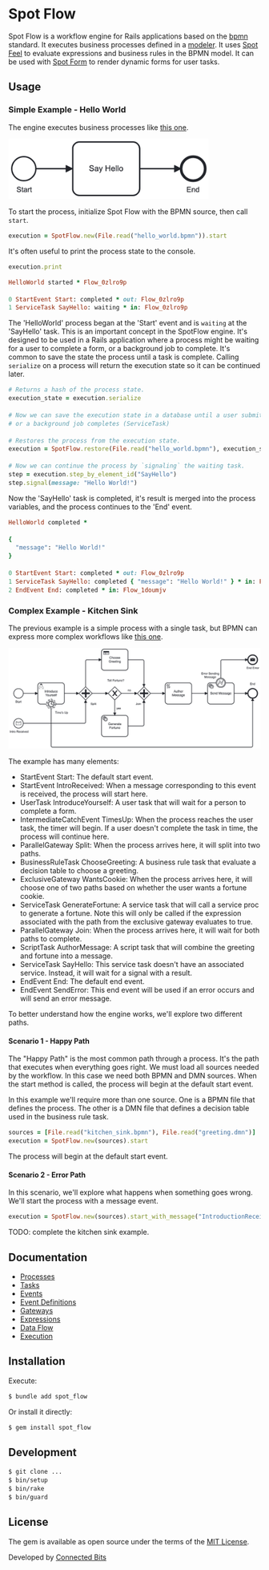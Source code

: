 # Spot Flow

Spot Flow is a workflow engine for Rails applications based on the [bpmn](https://www.bpmn.org) standard. It executes business processes defined in a [modeler](https://camunda.com/download/modeler/). It uses [Spot Feel](https://github.com/connectedbits/spot-feel) to evaluate expressions and business rules in the BPMN model. It can be used with [Spot Form](https://github.com/connectedbits/spot-form) to render dynamic forms for user tasks.

## Usage

### Simple Example - Hello World

The engine executes business processes like [this one](/test/fixtures/files/hello_world.bpmn).

<img src="test/fixtures/files/hello_world.png" alt="Hello World BPMN" style="width:400px;"/>

To start the process, initialize Spot Flow with the BPMN source, then call `start`.

```ruby
execution = SpotFlow.new(File.read("hello_world.bpmn")).start
```

It's often useful to print the process state to the console.

```ruby
execution.print
```

```ruby
HelloWorld started * Flow_0zlro9p

0 StartEvent Start: completed * out: Flow_0zlro9p
1 ServiceTask SayHello: waiting * in: Flow_0zlro9p
```

The 'HelloWorld' process began at the 'Start' event and is `waiting` at the 'SayHello' task. This is an important concept in the SpotFlow engine. It's designed to be used in a Rails application where a process might be waiting for a user to complete a form, or a background job to complete. It's common to save the state the process until a task is complete. Calling `serialize` on a process will return the execution state so it can be continued later.

```ruby
# Returns a hash of the process state.
execution_state = execution.serialize

# Now we can save the execution state in a database until a user submits a form (UserTask)
# or a background job completes (ServiceTask)

# Restores the process from the execution state.
execution = SpotFlow.restore(File.read("hello_world.bpmn"), execution_state:)

# Now we can continue the process by `signaling` the waiting task.
step = execution.step_by_element_id("SayHello")
step.signal(message: "Hello World!")
```

Now the 'SayHello' task is completed, it's result is merged into the process variables, and the process continues to the 'End' event.

```ruby
HelloWorld completed *

{
  "message": "Hello World!"
}

0 StartEvent Start: completed * out: Flow_0zlro9p
1 ServiceTask SayHello: completed { "message": "Hello World!" } * in: Flow_0zlro9p * out: Flow_1doumjv
2 EndEvent End: completed * in: Flow_1doumjv
```

### Complex Example - Kitchen Sink

The previous example is a simple process with a single task, but BPMN can express more complex workflows like [this one](/test/fixtures/files/kitchen_sink.bpmn).

![Example](test/fixtures/files/kitchen_sink.png)

The example has many elements:

- StartEvent Start: The default start event.
- StartEvent IntroReceived: When a message corresponding to this event is received, the process will start here.
- UserTask IntroduceYourself: A user task that will wait for a person to complete a form.
- IntermediateCatchEvent TimesUp: When the process reaches the user task, the timer will begin. If a user doesn't complete the task in time, the process will continue here.
- ParallelGateway Split: When the process arrives here, it will split into two paths.
- BusinessRuleTask ChooseGreeting: A business rule task that evaluate a decision table to choose a greeting.
- ExclusiveGateway WantsCookie: When the process arrives here, it will choose one of two paths based on whether the user wants a fortune cookie.
- ServiceTask GenerateFortune: A service task that will call a service proc to generate a fortune. Note this will only be called if the expression associated with the path from the exclusive gateway evaluates to true.
- ParallelGateway Join: When the process arrives here, it will wait for both paths to complete.
- ScriptTask AuthorMessage: A script task that will combine the greeting and fortune into a message.
- ServiceTask SayHello: This service task doesn't have an associated service. Instead, it will wait for a signal with a result.
- EndEvent End: The default end event.
- EndEvent SendError: This end event will be used if an error occurs and will send an error message.

To better understand how the engine works, we'll explore two different paths.

#### Scenario 1 - Happy Path

The "Happy Path" is the most common path through a process. It's the path that executes when everything goes right. We must load all sources needed by the workflow. In this case we need both BPMN and DMN sources. When the start method is called, the process will begin at the default start event.

In this example we'll require more than one source. One is a BPMN file that defines the process. The other is a DMN file that defines a decision table used in the business rule task.

```ruby
sources = [File.read("kitchen_sink.bpmn"), File.read("greeting.dmn")]
execution = SpotFlow.new(sources).start
```

The process will begin at the default start event.

#### Scenario 2 - Error Path

In this scenario, we'll explore what happens when something goes wrong. We'll start the process with a message event.

```ruby
execution = SpotFlow.new(sources).start_with_message("IntroductionReceived", { name: "Bob", language: "en", formal: true, cookie: false, error: true })
```

TODO: complete the kitchen sink example.

## Documentation

- [Processes](/docs/processes.md)
- [Tasks](/docs/tasks.md)
- [Events](/docs/events.md)
- [Event Definitions](/docs/event_definitions.md)
- [Gateways](/docs/gateways.md)
- [Expressions](/docs/expressions.md)
- [Data Flow](/docs/data_flow.md)
- [Execution](/docs/execution.md)

## Installation

Execute:

```bash
$ bundle add spot_flow
```

Or install it directly:

```bash
$ gem install spot_flow
```

## Development

```bash
$ git clone ...
$ bin/setup
$ bin/rake
$ bin/guard
```

## License

The gem is available as open source under the terms of the [MIT License](https://opensource.org/licenses/MIT).

Developed by [Connected Bits](http://www.connectedbits.com)
